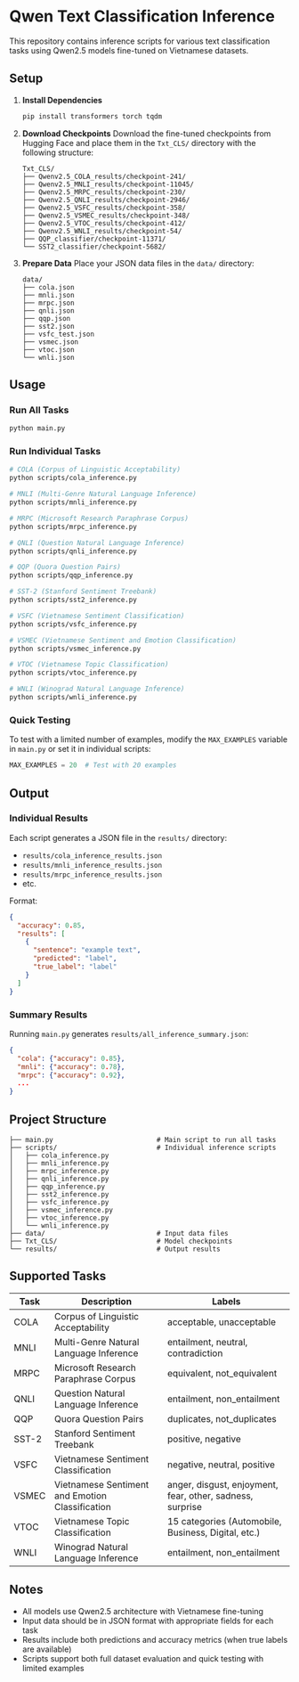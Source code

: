 # Qwen Text Classification Inference

This repository contains inference scripts for various text classification tasks using Qwen2.5 models fine-tuned on Vietnamese datasets.

## Setup

1. **Install Dependencies**
   ```bash
   pip install transformers torch tqdm
   ```

2. **Download Checkpoints**
   Download the fine-tuned checkpoints from Hugging Face and place them in the `Txt_CLS/` directory with the following structure:
   ```
   Txt_CLS/
   ├── Qwenv2.5_COLA_results/checkpoint-241/
   ├── Qwenv2.5_MNLI_results/checkpoint-11045/
   ├── Qwenv2.5_MRPC_results/checkpoint-230/
   ├── Qwenv2.5_QNLI_results/checkpoint-2946/
   ├── Qwenv2.5_VSFC_results/checkpoint-358/
   ├── Qwenv2.5_VSMEC_results/checkpoint-348/
   ├── Qwenv2.5_VTOC_results/checkpoint-412/
   ├── Qwenv2.5_WNLI_results/checkpoint-54/
   ├── QQP_classifier/checkpoint-11371/
   └── SST2_classifier/checkpoint-5682/
   ```

3. **Prepare Data**
   Place your JSON data files in the `data/` directory:
   ```
   data/
   ├── cola.json
   ├── mnli.json
   ├── mrpc.json
   ├── qnli.json
   ├── qqp.json
   ├── sst2.json
   ├── vsfc_test.json
   ├── vsmec.json
   ├── vtoc.json
   └── wnli.json
   ```

## Usage

### Run All Tasks
```bash
python main.py
```

### Run Individual Tasks
```bash
# COLA (Corpus of Linguistic Acceptability)
python scripts/cola_inference.py

# MNLI (Multi-Genre Natural Language Inference)
python scripts/mnli_inference.py

# MRPC (Microsoft Research Paraphrase Corpus)
python scripts/mrpc_inference.py

# QNLI (Question Natural Language Inference)
python scripts/qnli_inference.py

# QQP (Quora Question Pairs)
python scripts/qqp_inference.py

# SST-2 (Stanford Sentiment Treebank)
python scripts/sst2_inference.py

# VSFC (Vietnamese Sentiment Classification)
python scripts/vsfc_inference.py

# VSMEC (Vietnamese Sentiment and Emotion Classification)
python scripts/vsmec_inference.py

# VTOC (Vietnamese Topic Classification)
python scripts/vtoc_inference.py

# WNLI (Winograd Natural Language Inference)
python scripts/wnli_inference.py
```

### Quick Testing
To test with a limited number of examples, modify the `MAX_EXAMPLES` variable in `main.py` or set it in individual scripts:
```python
MAX_EXAMPLES = 20  # Test with 20 examples
```

## Output

### Individual Results
Each script generates a JSON file in the `results/` directory:
- `results/cola_inference_results.json`
- `results/mnli_inference_results.json`
- `results/mrpc_inference_results.json`
- etc.

Format:
```json
{
  "accuracy": 0.85,
  "results": [
    {
      "sentence": "example text",
      "predicted": "label",
      "true_label": "label"
    }
  ]
}
```

### Summary Results
Running `main.py` generates `results/all_inference_summary.json`:
```json
{
  "cola": {"accuracy": 0.85},
  "mnli": {"accuracy": 0.78},
  "mrpc": {"accuracy": 0.92},
  ...
}
```

## Project Structure
```
├── main.py                          # Main script to run all tasks
├── scripts/                         # Individual inference scripts
│   ├── cola_inference.py
│   ├── mnli_inference.py
│   ├── mrpc_inference.py
│   ├── qnli_inference.py
│   ├── qqp_inference.py
│   ├── sst2_inference.py
│   ├── vsfc_inference.py
│   ├── vsmec_inference.py
│   ├── vtoc_inference.py
│   └── wnli_inference.py
├── data/                            # Input data files
├── Txt_CLS/                         # Model checkpoints
└── results/                         # Output results
```

## Supported Tasks

| Task | Description | Labels |
|------|-------------|---------|
| COLA | Corpus of Linguistic Acceptability | acceptable, unacceptable |
| MNLI | Multi-Genre Natural Language Inference | entailment, neutral, contradiction |
| MRPC | Microsoft Research Paraphrase Corpus | equivalent, not_equivalent |
| QNLI | Question Natural Language Inference | entailment, non_entailment |
| QQP | Quora Question Pairs | duplicates, not_duplicates |
| SST-2 | Stanford Sentiment Treebank | positive, negative |
| VSFC | Vietnamese Sentiment Classification | negative, neutral, positive |
| VSMEC | Vietnamese Sentiment and Emotion Classification | anger, disgust, enjoyment, fear, other, sadness, surprise |
| VTOC | Vietnamese Topic Classification | 15 categories (Automobile, Business, Digital, etc.) |
| WNLI | Winograd Natural Language Inference | entailment, non_entailment |

## Notes

- All models use Qwen2.5 architecture with Vietnamese fine-tuning
- Input data should be in JSON format with appropriate fields for each task
- Results include both predictions and accuracy metrics (when true labels are available)
- Scripts support both full dataset evaluation and quick testing with limited examples
